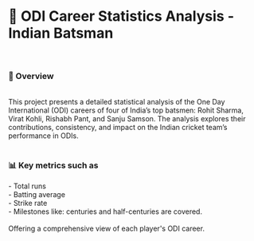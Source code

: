 <h1>🏏 ODI Career Statistics Analysis - Indian Batsman</h1>
<br>
<h3>📌 Overview</h3>
<br>
This project presents a detailed statistical analysis of the One Day International (ODI) careers of four of India’s top batsmen: Rohit Sharma, Virat Kohli, Rishabh Pant, and Sanju Samson. The analysis explores their contributions, consistency, and impact on the Indian cricket team’s performance in ODIs.
<br>
<br>
<h3>📊 Key metrics such as</h3>
- Total runs <br>
- Batting average <br>
- Strike rate <br>
- Milestones like: centuries and half-centuries are covered. 
<br><br>
Offering a comprehensive view of each player's ODI career.


